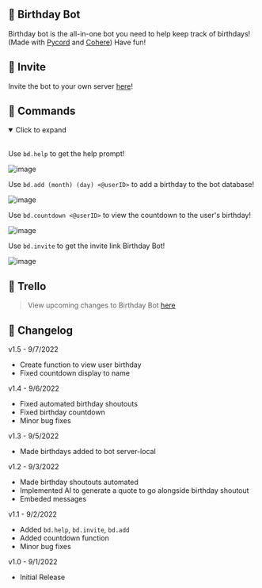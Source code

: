 ## :cake: Birthday Bot
Birthday bot is the all-in-one bot you need to help keep track of birthdays! (Made with [Pycord](https://docs.pycord.dev/en/stable/) and [Cohere](https://cohere.ai/)) Have fun!

## :partying_face: Invite
Invite the bot to your own server [here](https://discord.com/oauth2/authorize?client_id=1013565711030956073&scope=bot&permissions=8)!

## :crown: Commands
<details open>
<summary>Click to expand</summary>
<br>

Use ```bd.help``` to get the help prompt!

![image](https://user-images.githubusercontent.com/94326100/188786022-b5e70548-6c58-4544-bd24-8ccb20d9ebf2.png)

Use ```bd.add (month) (day) <@userID>``` to add a birthday to the bot database!

![image](https://user-images.githubusercontent.com/94326100/188787005-d91721da-6b48-4be4-b86c-05258eb7f36c.png)

Use ```bd.countdown <@userID>``` to view the countdown to the user's birthday!

![image](https://user-images.githubusercontent.com/94326100/188787036-57f372eb-c94c-4113-b7a1-f2ca9f4daa66.png)

Use ```bd.invite``` to get the invite link Birthday Bot!

![image](https://user-images.githubusercontent.com/94326100/188787132-1c9f0df8-b3f4-4f34-90b4-1757a8f32ab2.png)
</details>

## 🎈 Trello
> View upcoming changes to Birthday Bot [here](https://trello.com/b/1y3e531r/birthday-bot)

## :tada: Changelog
v1.5 - 9/7/2022

* Create function to view user birthday
* Fixed countdown display to name

v1.4 - 9/6/2022

* Fixed automated birthday shoutouts
* Fixed birthday countdown
* Minor bug fixes

v1.3 - 9/5/2022

* Made birthdays added to bot server-local

v1.2 - 9/3/2022

* Made birthday shoutouts automated
* Implemented AI to generate a quote to go alongside birthday shoutout
* Embeded messages


v1.1 - 9/2/2022

* Added `bd.help`, `bd.invite`, `bd.add`
* Added countdown function
* Minor bug fixes

v1.0 - 9/1/2022

* Initial Release
